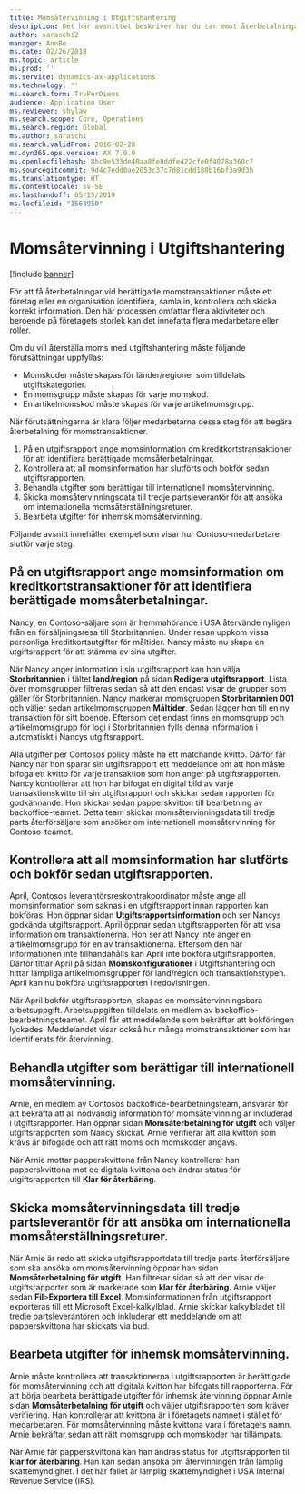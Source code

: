 ```yaml
---
title: Momsåtervinning i Utgiftshantering
description: Det här avsnittet beskriver hur du tar emot återbetalningar vid berättigade momstransaktioner.
author: saraschi2
manager: AnnBe
ms.date: 02/26/2018
ms.topic: article
ms.prod: ''
ms.service: dynamics-ax-applications
ms.technology: ''
ms.search.form: TrvPerDiems
audience: Application User
ms.reviewer: shylaw
ms.search.scope: Core, Operations
ms.search.region: Global
ms.author: saraschi
ms.search.validFrom: 2016-02-28
ms.dyn365.ops.version: AX 7.0.0
ms.openlocfilehash: 8bc9e533de40aa8fe8ddfe422cfe0f4078a360c7
ms.sourcegitcommit: 9d4c7edd0ae2053c37c7d81cdd180b16bf3a9d3b
ms.translationtype: HT
ms.contentlocale: sv-SE
ms.lasthandoff: 05/15/2019
ms.locfileid: "1568950"
---
```

# <a name="vat-recovery-in-expense-management"></a>Momsåtervinning i Utgiftshantering

[!include [banner](../includes/banner.md)]

För att få återbetalningar vid berättigade momstransaktioner måste ett företag eller en organisation identifiera, samla in, kontrollera och skicka korrekt information. Den här processen omfattar flera aktiviteter och beroende på företagets storlek kan det innefatta flera medarbetare eller roller.

Om du vill återställa moms med utgiftshantering måste följande förutsättningar uppfyllas:

- Momskoder måste skapas för länder/regioner som tilldelats utgiftskategorier.
- En momsgrupp måste skapas för varje momskod.
- En artikelmomskod måste skapas för varje artikelmomsgrupp.

När förutsättningarna är klara följer medarbetarna dessa steg för att begära återbetalning för momstransaktioner.

1. På en utgiftsrapport ange momsinformation om kreditkortstransaktioner för att identifiera berättigade momsåterbetalningar.
2. Kontrollera att all momsinformation har slutförts och bokför sedan utgiftsrapporten.
3. Behandla utgifter som berättigar till internationell momsåtervinning.
4. Skicka momsåtervinningsdata till tredje partsleverantör för att ansöka om internationella momsåterställningsreturer.
5. Bearbeta utgifter för inhemsk momsåtervinning.

Följande avsnitt innehåller exempel som visar hur Contoso-medarbetare slutför varje steg.

## <a name="on-an-expense-report-enter-tax-information-about-credit-card-transactions-to-identify-eligible-vat-refunds"></a>På en utgiftsrapport ange momsinformation om kreditkortstransaktioner för att identifiera berättigade momsåterbetalningar.

Nancy, en Contoso-säljare som är hemmahörande i USA återvände nyligen från en försäljningsresa till Storbritannien. Under resan uppkom vissa personliga kreditkortsutgifter för måltider. Nancy måste nu skapa en utgiftsrapport för att stämma av sina utgifter.

När Nancy anger information i sin utgiftsrapport kan hon välja **Storbritannien** i fältet **land/region** på sidan **Redigera utgiftsrapport**. Lista över momsgrupper filtreras sedan så att den endast visar de grupper som gäller för Storbritannien. Nancy markerar momsgruppen **Storbritannien 001** och väljer sedan artikelmomsgruppen **Måltider**. Sedan lägger hon till en ny transaktion för sitt boende. Eftersom det endast finns en momsgrupp och artikelmomsgrupp för logi i Storbritannien fylls denna information i automatiskt i Nancys utgiftsrapport.

Alla utgifter per Contosos policy måste ha ett matchande kvitto. Därför får Nancy när hon sparar sin utgiftsrapport ett meddelande om att hon måste bifoga ett kvitto för varje transaktion som hon anger på utgiftsrapporten. Nancy kontrollerar att hon har bifogat en digital bild av varje transaktionskvitto till sin utgiftsrapport och skickar sedan rapporten för godkännande. Hon skickar sedan papperskvitton till bearbetning av backoffice-teamet. Detta team skickar momsåtervinningsdata till tredje parts återförsäljare som ansöker om internationell momsåtervinning för Contoso-teamet.

## <a name="make-sure-that-all-tax-information-is-complete-and-then-post-the-expense-report"></a>Kontrollera att all momsinformation har slutförts och bokför sedan utgiftsrapporten.

April, Contosos leverantörsreskontrakoordinator måste ange all momsinformation som saknas i en utgiftsrapport innan rapporten kan bokföras. Hon öppnar sidan **Utgiftsrapportsinformation** och ser Nancys godkända utgiftsrapport. April öppnar sedan utgiftsrapporten för att visa information om transaktionerna. Hon ser att Nancy inte anger en artikelmomsgrupp för en av transaktionerna. Eftersom den här informationen inte tillhandahålls kan April inte bokföra utgiftsrapporten. Därför tittar April på sidan **Momskonfigurationer** i Utgiftshantering och hittar lämpliga artikelmomsgrupper för land/region och transaktionstypen. April kan nu bokföra utgiftsrapporten i redovisningen.

När April bokför utgiftsrapporten, skapas en momsåtervinningsbara arbetsuppgift. Arbetsuppgiften tilldelats en medlem av backoffice-bearbetningsteamet. April får ett meddelande som bekräftar att bokföringen lyckades. Meddelandet visar också hur många momstransaktioner som har identifierats för återvinning.

## <a name="process-expenses-that-are-eligible-for-international-vat-recovery"></a>Behandla utgifter som berättigar till internationell momsåtervinning.

Arnie, en medlem av Contosos backoffice-bearbetningsteam, ansvarar för att bekräfta att all nödvändig information för momsåtervinning är inkluderad i utgiftsrapporter. Han öppnar sidan **Momsåterbetalning för utgift** och väljer utgiftsrapporten som Nancy skickat. Arnie verifierar att alla kvitton som krävs är bifogade och att rätt moms och momskoder angavs.

När Arnie mottar papperskvittona från Nancy kontrollerar han papperskvittona mot de digitala kvittona och ändrar status för utgiftsrapporten till **Klar för återbäring**.

## <a name="send-vat-recovery-data-to-the-third-party-vendor-to-file-international-recovery-returns"></a>Skicka momsåtervinningsdata till tredje partsleverantör för att ansöka om internationella momsåterställningsreturer.

När Arnie är redo att skicka utgiftsrapportdata till tredje parts återförsäljare som ska ansöka om momsåtervinning öppnar han sidan **Momsåterbetalning för utgift**. Han filtrerar sidan så att den visar de utgiftsrapporter som är markerade som **klar för återbäring**. Arnie väljer sedan **Fil**&gt;**Exportera till Excel**. Momsinformationen från utgiftsrapport exporteras till ett Microsoft Excel-kalkylblad. Arnie skickar kalkylbladet till tredje partsleverantören och inkluderar ett meddelande om att papperskvittona har skickats via bud.

## <a name="process-expenses-for-domestic-vat-recovery"></a>Bearbeta utgifter för inhemsk momsåtervinning.

Arnie måste kontrollera att transaktionerna i utgiftsrapporten är berättigade för momsåtervinning och att digitala kvitton har bifogats till rapporterna. För att börja bearbeta berättigade utgifter för inhemsk återvinning öppnar Arnie sidan **Momsåterbetalning för utgift** och väljer utgiftsrapporten som kräver verifiering. Han kontrollerar att kvittona är i företagets namnet i stället för medarbetaren. För momsåtervinning måste kvittona vara i företagets namn. Arnie bekräftar sedan att rätt momsgrupp och momskoder har tillämpats.

När Arnie får papperskvittona kan han ändras status för utgiftsrapporten till **klar för återbäring**. Han kan sedan ansöka om återvinningen från lämplig skattemyndighet. I det här fallet är lämplig skattemyndighet i USA Internal Revenue Service (IRS).
